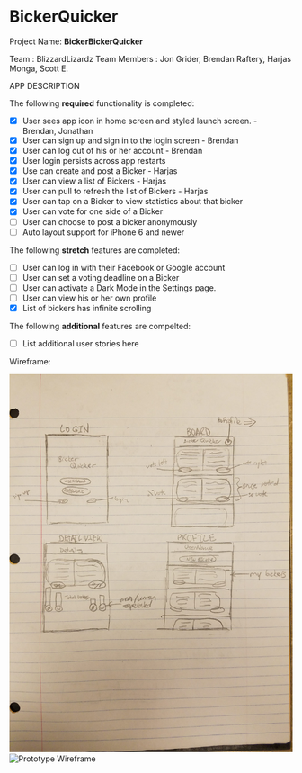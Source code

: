 # BickerQuicker

Project Name: **BickerBickerQuicker**

Team : BlizzardLizardz
Team Members : Jon Grider, Brendan Raftery, Harjas Monga, Scott E.

APP DESCRIPTION

The following **required** functionality is completed:

- [x] User sees app icon in home screen and styled launch screen. - Brendan, Jonathan
- [x] User can sign up and sign in to the login screen - Brendan
- [x] User can log out of his or her account - Brendan
- [x] User login persists across app restarts
- [x] Use can create and post a Bicker - Harjas
- [x] User can view a list of Bickers - Harjas
- [x] User can pull to refresh the list of Bickers - Harjas
- [x] User can tap on a Bicker to view statistics about that bicker
- [x] User can vote for one side of a Bicker
- [ ] User can choose to post a bicker anonymously
- [ ] Auto layout support for iPhone 6 and newer

The following **stretch** features are completed:

- [ ] User can log in with their Facebook or Google account
- [ ] User can set a voting deadline on a Bicker
- [ ] User can activate a Dark Mode in the Settings page.
- [ ] User can view his or her own profile
- [x] List of bickers has infinite scrolling

The following **additional** features are compelted:

- [ ] List additional user stories here



Wireframe:

<img src="wireframe.jpg" title="Prototype Wireframe" width='' alt='Prototype Wireframe'/>

<img src="https://i.imgur.com/ULVWDFV.gif" title="Prototype Wireframe" width='' alt='Prototype Wireframe'/>


